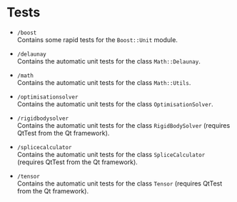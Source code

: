 # Tests

 - `/boost`    
        Contains some rapid tests for the `Boost::Unit` module.

 - `/delaunay`    
        Contains the automatic unit tests for the class `Math::Delaunay`.

 - `/math`    
        Contains the automatic unit tests for the class `Math::Utils`.

 - `/optimisationsolver`    
        Contains the automatic unit tests for the class `OptimisationSolver`.

 - `/rigidbodysolver`    
        Contains the automatic unit tests for the class `RigidBodySolver` (requires QtTest from the Qt framework).

 - `/splicecalculator`    
        Contains the automatic unit tests for the class `SpliceCalculator` (requires QtTest from the Qt framework).

 - `/tensor`    
        Contains the automatic unit tests for the class `Tensor` (requires QtTest from the Qt framework).
